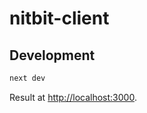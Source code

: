 # nitbit-client



## Development

```bash
next dev
```

Result at [http://localhost:3000](http://localhost:3000).